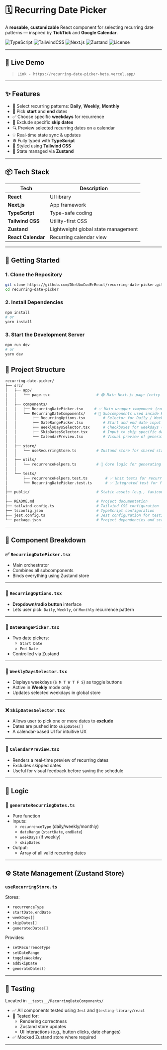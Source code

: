 # 🗓️ Recurring Date Picker

A **reusable**, **customizable** React component for selecting recurring date patterns — inspired by **TickTick** and **Google Calendar**.

![TypeScript](https://img.shields.io/badge/Language-TypeScript-blue.svg)
![TailwindCSS](https://img.shields.io/badge/Style-TailwindCSS-06B6D4)
![Next.js](https://img.shields.io/badge/Framework-Next.js-black)
![Zustand](https://img.shields.io/badge/State-Zustand-yellowgreen)
![License](https://img.shields.io/github/license/DhrUboCodErReact/recurring-date-picker)

---

## 🔗 Live Demo

> `` Link - https://recurring-date-picker-beta.vercel.app/  ``

---

## ✨ Features

- 📅 Select recurring patterns: **Daily**, **Weekly**, **Monthly**
- 📆 Pick **start** and **end** dates
- ✅ Choose specific **weekdays** for recurrence
- 🚫 Exclude specific **skip dates**
- 🔍 Preview selected recurring dates on a calendar
- 💡 Real-time state sync & updates
- ⚙️ Fully typed with **TypeScript**
- 🎨 Styled using **Tailwind CSS**
- 🧠 State managed via **Zustand**

---

## 📦 Tech Stack

| Tech               | Description                        |
|--------------------|------------------------------------|
| **React**          | UI library                         |
| **Next.js**        | App framework                      |
| **TypeScript**     | Type-safe coding                   |
| **Tailwind CSS**   | Utility-first CSS                  |
| **Zustand**        | Lightweight global state management|
| **React Calendar** | Recurring calendar view            |

---

## 🚀 Getting Started

### 1. Clone the Repository

```bash
git clone https://github.com/DhrUboCodErReact/recurring-date-picker.git
cd recurring-date-picker
```

### 2.  Install Dependencies

```bash
npm install
# or
yarn install
```

### 3. Start the Development Server

```bash
npm run dev
# or
yarn dev
```

## 📁 Project Structure

```bash
recurring-date-picker/
├── src/
│   ├── app/
│   │   └── page.tsx                     # 🟢 Main Next.js page (entry point)
│   │
│   ├── components/
│   │   ├── RecurringDatePicker.tsx     # ✅ Main wrapper component (core UI & logic)
│   │   └── RecurringDateComponents/    # 🔧 Subcomponents used inside RecurringDatePicker
│   │       ├── RecurringOptions.tsx        # Selector for Daily / Weekly / Monthly
│   │       ├── DateRangePicker.tsx         # Start and end date input
│   │       ├── WeeklyDaysSelector.tsx      # Checkboxes for weekdays (Mon–Sun)
│   │       ├── SkipDatesSelector.tsx       # Input to skip specific dates
│   │       └── CalendarPreview.tsx         # Visual preview of generated recurring dates
│   │
│   ├── store/
│   │   └── useRecurringStore.ts         # Zustand store for shared state
│   │
│   ├── utils/
│   │   └── recurrenceHelpers.ts         # 🧠 Core logic for generating recurrence dates
│   │
│   └── tests/
│       ├── recurrenceHelpers.test.ts        # ✅ Unit tests for recurrence logic
│       └── RecurringDatePicker.test.ts      # ✅ Integrated test for full component behavior
│
├── public/                              # Static assets (e.g., favicons, images)
│
├── README.md                            # Project documentation
├── tailwind.config.ts                   # Tailwind CSS configuration
├── tsconfig.json                        # TypeScript configuration
├── jest.config.ts                       # Jest configuration for testing
└── package.json                         # Project dependencies and scripts

```


---

## 🧠 Component Breakdown

### ✅ `RecurringDatePicker.tsx`
- Main orchestrator
- Combines all subcomponents
- Binds everything using Zustand store

---

### 🔁 `RecurringOptions.tsx`
- **Dropdown/radio button** interface
- Lets user pick: `Daily`, `Weekly`, or `Monthly` recurrence pattern

---

### 📅 `DateRangePicker.tsx`
- Two date pickers:
  - `Start Date`
  - `End Date`
- Controlled via Zustand

---

### 📆 `WeeklyDaysSelector.tsx`
- Displays weekdays (`S M T W T F S`) as toggle buttons
- Active in **Weekly** mode only
- Updates selected weekdays in global store

---

### ❌ `SkipDatesSelector.tsx`
- Allows user to pick one or more dates to **exclude**
- Dates are pushed into `skipDates[]`
- A calendar-based UI for intuitive UX

---

### 👀 `CalendarPreview.tsx`
- Renders a real-time preview of recurring dates
- Excludes skipped dates
- Useful for visual feedback before saving the schedule

---

## 🔗 Logic

### 🧠 `generateRecurringDates.ts`
- Pure function
- Inputs:
  - `recurrenceType` (daily/weekly/monthly)
  - `dateRange` (`startDate`, `endDate`)
  - `weekDays` (if weekly)
  - `skipDates`
- Output:
  - Array of all valid recurring dates

---

## ⚙️ State Management (Zustand Store)

### `useRecurringStore.ts`
Stores:
- `recurrenceType`
- `startDate`, `endDate`
- `weekDays[]`
- `skipDates[]`
- `generatedDates[]`

Provides:
- `setRecurrenceType`
- `setDateRange`
- `toggleWeekday`
- `addSkipDate`
- `generateDates()`

---

## 🧪 Testing

Located in `__tests__/RecurringDateComponents/`

- ✅ All components tested using `Jest` and `@testing-library/react`
- 🧪 Tested for:
  - Rendering correctness
  - Zustand store updates
  - UI interactions (e.g., button clicks, date changes)
- ✅ Mocked Zustand store where required

---



